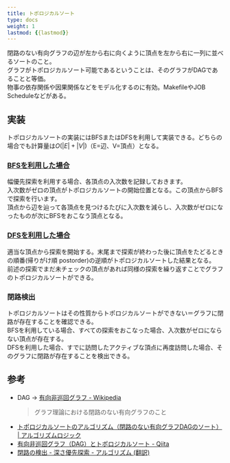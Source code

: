 ```yaml
---
title: トポロジカルソート
type: docs
weight: 1
lastmod: {{lastmod}}
---
```


閉路のない有向グラフの辺が左から右に向くように頂点を左から右に一列に並べるソートのこと。  
グラフがトポロジカルソート可能であるということは、そのグラフがDAGであることと等価。  
物事の依存関係や因果関係などをモデル化するのに有効。MakefileやJOB Scheduleなどがある。  

## 実装

トポロジカルソートの実装にはBFSまたはDFSを利用して実装できる。どちらの場合でも計算量は$O(|E|+|V|)$（E=辺、V=頂点）となる。  

### [BFSを利用した場合](https://go.dev/play/p/1t_DMTaMrNy)

幅優先探索を利用する場合、各頂点の入次数を記録しておきます。  
入次数がゼロの頂点がトポロジカルソートの開始位置となる。この頂点からBFSで探索を行います。  
頂点から辺を辿って各頂点を見つけるたびに入次数を減らし、入次数がゼロになったものが次にBFSをおこなう頂点となる。  

### [DFSを利用した場合](https://go.dev/play/p/fjgrA_HEhHH)

適当な頂点から探索を開始する。末尾まで探索が終わった後に頂点をたどるときの順番(帰りがけ順 postorder)の逆順がトポロジカルソートした結果となる。  
前述の探索でまだ未チェックの頂点があれば同様の探索を繰り返すことでグラフのトポロジカルソートができる。  

### 閉路検出

トポロジカルソートはその性質からトポロジカルソートができない＝グラフに閉路が存在することを確認できる。  
BFSを利用している場合、すべての探索をおこなった場合、入次数がゼロにならない頂点が存在する。  
DFSを利用した場合、すでに訪問したアクティブな頂点に再度訪問した場合、そのグラフに閉路が存在することを検出できる。  

## 参考

- DAG → [有向非巡回グラフ - Wikipedia](https://ja.wikipedia.org/wiki/%E6%9C%89%E5%90%91%E9%9D%9E%E5%B7%A1%E5%9B%9E%E3%82%B0%E3%83%A9%E3%83%95)  
  > グラフ理論における閉路のない有向グラフのこと
- [トポロジカルソートのアルゴリズム（閉路のない有向グラフDAGのソート） | アルゴリズムロジック](https://algo-logic.info/topological-sort/)
- [有向非巡回グラフ（DAG）とトポロジカルソート - Qiita](https://qiita.com/maebaru/items/5b6cb981777624ab843c)
- [閉路の検出 - 深さ優先探索 - アルゴリズム (翻訳)](https://inzkyk.xyz/algorithms/depth_first_search/detecting_cycles/)
